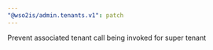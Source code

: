 ```yaml
---
"@wso2is/admin.tenants.v1": patch
---
```


Prevent associated tenant call being invoked for super tenant
